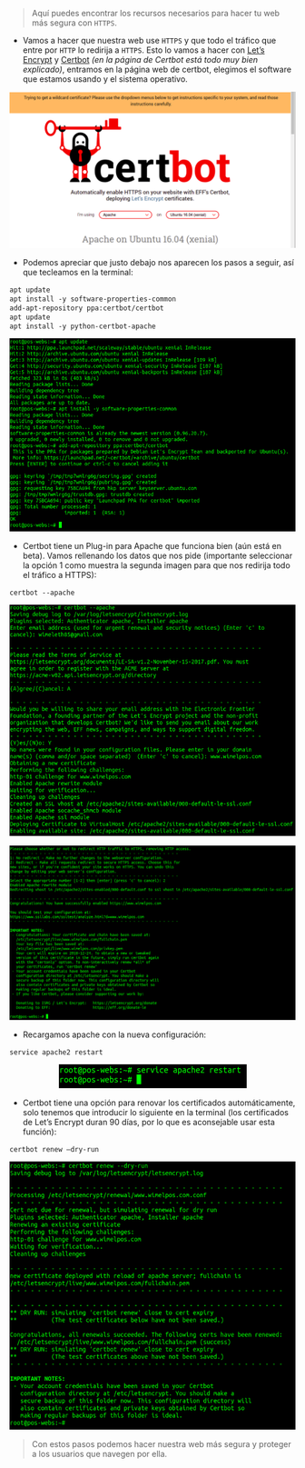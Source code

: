 > Aquí puedes encontrar los recursos necesarios para hacer tu web más segura con `HTTPS`. 

* Vamos a hacer que nuestra web use `HTTPS` y que todo el tráfico que entre por `HTTP` lo redirija a `HTTPS`. 
Esto lo vamos a hacer con [Let’s Encrypt](https://letsencrypt.org/) y [Certbot](https://certbot.eff.org/) _(en la página de Certbot está todo muy bien explicado)_, entramos en la página web de certbot, elegimos el software que estamos usando y el sistema operativo.

<p align="center"> 
<img src="images/https1.png">
</p>

* Podemos apreciar que justo debajo nos aparecen los pasos a seguir, así que tecleamos en la terminal:

```
apt update
apt install -y software-properties-common
add-apt-repository ppa:certbot/certbot
apt update 
apt install -y python-certbot-apache
```

<p align="center"> 
<img src="images/https2.png">
</p>

* Certbot tiene un Plug-in para Apache que funciona bien (aún está en beta).
Vamos rellenando los datos que nos pide (importante seleccionar la opción 1 como muestra la segunda imagen para que nos redirija todo el tráfico a HTTPS):

```
certbot --apache
```

<p align="center"> 
<img src="images/https3.png">
</p>

<p align="center"> 
<img src="images/https4.png">
</p>

* Recargamos apache con la nueva configuración:

```
service apache2 restart
```

<p align="center"> 
<img src="images/https5.png">
</p>

* Certbot tiene una opción para renovar los certificados automáticamente, solo tenemos que introducir lo siguiente en la terminal (los certificados de Let’s Encrypt duran 90 días, por lo que es aconsejable usar esta función):

```
certbot renew –dry-run
```

<p align="center"> 
<img src="images/https6.png">
</p>

> Con estos pasos podemos hacer nuestra web más segura y proteger a los usuarios que navegen por ella.